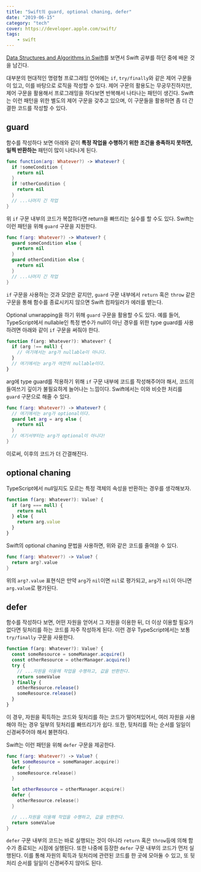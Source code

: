 ```yaml
---
title: "Swift의 guard, optional chaning, defer"
date: "2019-06-15"
category: "tech"
cover: https://developer.apple.com/swift/
tags:
    - swift
---
```


[Data Structures and Algorithms in Swift](https://store.raywenderlich.com/products/data-structures-and-algorithms-in-swift)를 보면서 Swift 공부를 하던 중에 배운 것을 남긴다.

대부분의 현대적인 명령형 프로그래밍 언어에는 `if`, `try/finally`와 같은 제어 구문들이 있고, 이를 바탕으로 로직을 작성할 수 있다. 제어 구문의 활용도는 무궁무진하지만, 제어 구문을 활용해서 프로그래밍을 하다보면 반복해서 나타나는 패턴이 생긴다. Swift는 이런 패턴을 위한 별도의 제어 구문을 갖추고 있으며, 이 구문들을 활용하면 좀 더 간결한 코드를 작성할 수 있다.

## guard

함수를 작성하다 보면 아래와 같이 **특정 작업을 수행하기 위한 조건을 충족하지 못하면, 일찍 반환하는** 패턴이 많이 나타나게 된다.

```swift
func function(arg: Whatever?) -> Whatever? {
  if !someCondition {
    return nil
  }
  if !otherCondition {
    return nil
  }
  // ...나머지 긴 작업
}
```

위 `if` 구문 내부의 코드가 복잡하다면 return을 빠뜨리는 실수를 할 수도 있다. Swift는 이런 패턴을 위해 `guard` 구문을 지원한다.

```swift
func f(arg: Whatever?) -> Whatever? {
  guard someCondition else {
    return nil
  }
  guard otherCondition else {
    return nil
  }
  // ...나머지 긴 작업
}
```

`if` 구문을 사용하는 것과 모양은 같지만, `guard` 구문 내부에서 `return` 혹은 `throw` 같은 구문을 통해 함수를 종료시키지 않으면 Swift 컴파일러가 에러를 뱉는다.

Optional unwrapping을 하기 위해 `guard` 구문을 활용할 수도 있다. 예를 들어, TypeScript에서 nullable인 특정 변수가 null이 아닌 경우를 위한 type guard를 사용하려면 아래와 같이 `if` 구문을 써줘야 한다.

```typescript
function f(arg: Whatever?): Whatever? {
  if (arg !== null) {
    // 여기에서는 arg가 nullable이 아니다.
  }
  // 여기에서는 arg가 여전히 nullable이다.
}
```

arg에 type guard를 적용하기 위해 `if` 구문 내부에 코드를 작성해주어야 해서, 코드의 들여쓰기 깊이가 불필요하게 늘어나는 느낌이다. Swift에서는 이와 비슷한 처리를 `guard` 구문으로 해줄 수 있다.

```swift
func f(arg: Whatever?) -> Whatever? {
  // 여기에서는 arg가 optional이다.
  guard let arg = arg else {
    return nil
  }
  // 여기서부터는 arg가 optional이 아니다!
}
```

이로써, 이후의 코드가 더 간결해진다.

## optional chaning

TypeScript에서 null일지도 모르는 특정 객체의 속성을 반환하는 경우를 생각해보자.

```javascript
function f(arg: Whatever?): Value? {
  if (arg === null) {
    return null
  } else {
    return arg.value
  }
}
```

Swift의 optional chaning 문법을 사용하면, 위와 같은 코드를 줄여쓸 수 있다.

```swift
func f(arg: Whatever?) -> Value? {
  return arg?.value
}
```

위의 `arg?.value` 표현식은 만약 `arg`가 `nil`이면 `nil`로 평가되고, `arg`가 `nil`이 아니면 `arg.value`로 평가된다.

## defer

함수를 작성하다 보면, 어떤 자원을 얻어서 그 자원을 이용한 뒤, 더 이상 이용할 필요가 없다면 뒷처리를 하는 코드를 자주 작성하게 된다. 이런 경우 TypeScript에서는 보통 `try/finally` 구문을 사용한다.

```typescript
function f(arg: Whatever?): Value? {
  const someResource = someManager.acquire()
  const otherResource = otherManager.acquire()
  try {
    // ...자원을 이용해 작업을 수행하고, 값을 반환한다.
    return someValue
  } finally {
    otherResource.release()
    someResource.release()
  }
}
```

이 경우, 자원을 획득하는 코드와 뒷처리를 하는 코드가 떨어져있어서, 여러 자원을 사용해야 하는 경우 일부의 뒷처리를 빠뜨리기가 쉽다. 또한, 뒷처리를 하는 순서를 일일이 신경써주어야 해서 불편하다.

Swift는 이런 패턴을 위해 `defer` 구문을 제공한다.

```swift
func f(arg: Whatever?) -> Value? {
  let someResource = someManager.acquire()
  defer {
    someResource.release()
  }

  let otherResource = otherManager.acquire()
  defer {
    otherResource.release()
  }

  // ...자원을 이용해 작업을 수행하고, 값을 반환한다.
  return someValue
}
```

`defer` 구문 내부의 코드는 바로 실행되는 것이 아니라 `return` 혹은 `throw`등에 의해 함수가 종료되는 시점에 실행된다. 또한 나중에 등장한 `defer` 구문 내부의 코드가 먼저 실행된다. 이를 통해 자원의 획득과 뒷처리에 관련된 코드를 한 곳에 모아둘 수 있고, 또 뒷처리 순서를 일일이 신경써주지 않아도 된다.